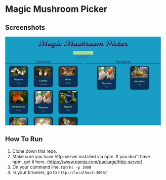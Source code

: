 # Magic Mushroom Picker

## Screenshots
![Project Screenshot](https://raw.githubusercontent.com/ToddSpainhour/mushroom-picker/master/Screenshots/mushroom-picker-screenshot-1.JPG)

## How To Run
1. Clone down this repo.
1. Make sure you have http-server installed via npm. If you don't have npm, get it here. (https://www.npmjs.com/package/http-server) 
1. On your command line, run `hs -p 3000`
1. In your browser, go to `http://localhost:3000/`
